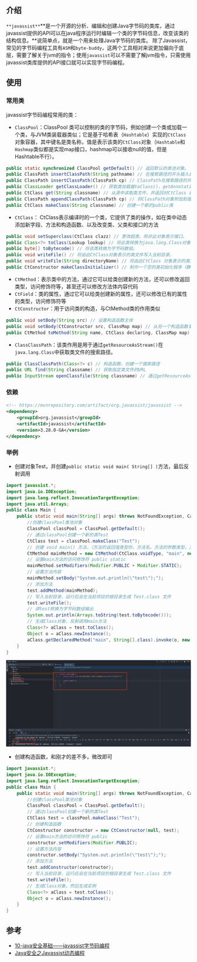 ## 介绍
`**javassist**`**是一个开源的分析、编辑和创建Java字节码的类库，通过javassist提供的API可以在java程序运行时编辑一个类的字节码信息，改变该类的结构信息。**说简单点，就是一个用来处理Java字节码的类库。
除了Javassist，常见的字节码编程工具有`ASM`和`byte-buddy`，这两个工具相对来说更加偏向于底层，需要了解关于jvm的指令；使用`javassist`可以不需要了解jvm指令，只需使用javassist类库提供的API接口就可以实现字节码编程。
## 使用
### 常用类
javassist字节码编程常用的类：

- `ClassPool`：ClassPool 类可以控制的类的字节码，例如创建一个类或加载一个类，与JVM类装载器类似；它是基于哈希表（`Hashtable`）实现的`CtClass`对象容器，其中键名是类名称，值是表示该类的`CtClass`对象（`Hashtable`和`Hashmap`类似都是实现map接口，hashmap可以接收null的值，但是Hashtable不行）。
```java
public static synchronized ClassPool getDefault() // 返回默认的类池对象。
public ClassPath insertClassPath(String pathname) // 在搜索路径的开头插入目录或jar（或zip）文件。
public ClassPath insertClassPath(ClassPath cp) // ClassPath在搜索路径的开头插入一个对象。
public ClassLoader getClassLoader() // 获取类加载器toClass()，getAnnotations()在 CtClass等
public CtClass get(String classname) // 从源中读取类文件，并返回对CtClass 表示该类文件的对象的引用。
public ClassPath appendClassPath(ClassPath cp) // 将ClassPath对象附加到搜索路径的末尾。
public CtClass makeClass(String classname) // 创建一个新的public类
```

- `CtClass`： CtClass表示编译时的一个类，它提供了类的操作，如在类中动态添加新字段、方法和构造函数、以及改变类、父类和接口的方法
```java
public void setSuperclass(CtClass clazz) // 更改超类，除非此对象表示接口。
public Class<?> toClass(Lookup lookup) // 将此类转换为java.lang.Class对象。
public byte[] toBytecode() // 将该类转换为字节码数组。
public void writeFile() // 将由此CtClass对象表示的类文件写入当前目录。
public void writeFile(String directoryName) // 将由此CtClass 对象表示的类文件写入本地磁盘。
public CtConstructor makeClassInitializer() // 制作一个空的类初始化程序（静态构造函数）。
```

- `CtMethod`：表示类中的方法，通过它可以给类创建新的方法，还可以修改返回类型，访问修饰符等，甚至还可以修改方法体内容代码
- `CtField`：类的属性，通过它可以给类创建新的属性，还可以修改已有的属性的类型，访问修饰符等
- `CtConstructor`：用于访问类的构造，与CtMethod类的作用类似
```java
public void setBody(String src) // 设置构造函数主体
public void setBody(CtConstructor src, ClassMap map) // 从另一个构造函数复制一个构造函数主体。
public CtMethod toMethod(String name, CtClass declaring, ClassMap map) // 复制此构造函数并将其转换为方法
```

- `ClassClassPath`：该类作用是用于通过`getResourceAsStream()`在`java.lang.Class`中获取类文件的搜索路径。
```java
public ClassClassPath(Class<?> c) // 构造函数，创建一个搜索路径
public URL find(String classname) // 获取指定类文件的URL
public InputStream openClassfile(String classname) // 通过getResourceAsStream()获取类
```
### 依赖
```xml
<!-- https://mvnrepository.com/artifact/org.javassist/javassist -->
<dependency>
    <groupId>org.javassist</groupId>
    <artifactId>javassist</artifactId>
    <version>3.28.0-GA</version>
</dependency>
```
### 举例

- 创建对象Test，并创建`public static void main( String[] )`方法，最后反射调用
```java
import javassist.*;
import java.io.IOException;
import java.lang.reflect.InvocationTargetException;
import java.util.Arrays;
public class Main {
    public static void main(String[] args) throws NotFoundException, CannotCompileException, IOException, IllegalAccessException, InstantiationException, NoSuchMethodException, InvocationTargetException {
        //创建classPool类池对象
        ClassPool classPool = ClassPool.getDefault();
        // 通过classPool创建一个新的类Test
        CtClass test = classPool.makeClass("Test");
        // 创建 void main() 方法，（方法的返回值类型你，方法名，方法的参数类型，方法所属的类）
        CtMethod mainMethod = new CtMethod(CtClass.voidType, "main", new CtClass[]{classPool.get(String[].class.getName())}, test);
        // 设置main方法的访问修饰符 public static
        mainMethod.setModifiers(Modifier.PUBLIC + Modifier.STATIC);
        // 设置方法内容
        mainMethod.setBody("System.out.println(\"test\");");
        // 添加方法
        test.addMethod(mainMethod);
        // 写入当前目录，运行后会在当前项目的根目录生成 Test.class 文件
        test.writeFile();
        // 讲test转换为字节码数组输出
        System.out.println(Arrays.toString(test.toBytecode()));
        // 生成Class对象，反射调用main方法
        Class<?> aClass = test.toClass();
        Object o = aClass.newInstance();
        aClass.getDeclaredMethod("main", String[].class).invoke(o, new String[1]);
    }
}
```
![](./08.javassist字节码编程.assets/2023_05_19_10_16_16_ruT6bgCJ.png)

- 创建构造函数，和刚才的差不多，微改即可
```java
import javassist.*;
import java.io.IOException;
import java.lang.reflect.InvocationTargetException;
public class Main {
    public static void main(String[] args) throws NotFoundException, CannotCompileException, IOException, IllegalAccessException, InstantiationException, NoSuchMethodException, InvocationTargetException {
        //创建classPool类池对象
        ClassPool classPool = ClassPool.getDefault();
        // 通过classPool创建一个新的类Test
        CtClass test = classPool.makeClass("Test");
        // 创建构造函数
        CtConstructor constructor = new CtConstructor(null, test);
        // 设置main方法的访问修饰符 public
        constructor.setModifiers(Modifier.PUBLIC);
        // 设置方法内容
        constructor.setBody("System.out.println(\"test\");");
        // 添加方法
        test.addConstructor(constructor);
        // 写入当前目录，运行后会在当前项目的根目录生成 Test.class 文件
        test.writeFile();
        // 生成Class对象，然后生成实例
        Class<?> aClass = test.toClass();
        Object o = aClass.newInstance();
    }
}
```
## 参考

- [10-java安全基础——javassist字节码编程](https://blog.csdn.net/qq_35733751/article/details/118944928)
- [Java安全之Javassist动态编程](8f831bce04e38effa474cc846ef19078)
